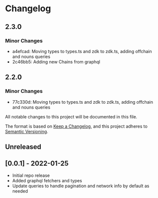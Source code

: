 # Changelog

## 2.3.0

### Minor Changes

- a4efcad: Moving types to types.ts and zdk to zdk.ts, adding offchain and nouns queries
- 2c46bb5: Adding new Chains from graphql

## 2.2.0

### Minor Changes

- 77c330d: Moving types to types.ts and zdk to zdk.ts, adding offchain and nouns queries

All notable changes to this project will be documented in this file.

The format is based on [Keep a Changelog](https://keepachangelog.com/en/1.0.0/),
and this project adheres to [Semantic Versioning](https://semver.org/spec/v2.0.0.html).

## Unreleased

## [0.0.1] - 2022-01-25

- Initial repo release
- Added graphql fetchers and types
- Update queries to handle pagination and network info by default as needed
